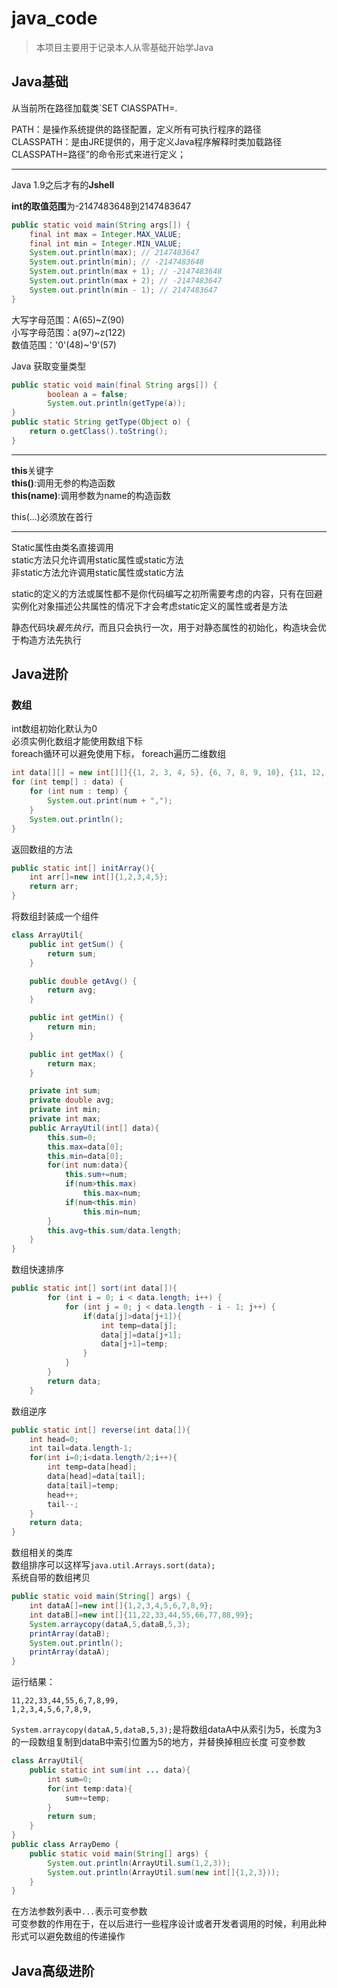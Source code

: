 # java_code

> 本项目主要用于记录本人从零基础开始学Java


## Java基础

从当前所在路径加载类`SET ClASSPATH=.

PATH：是操作系统提供的路径配置，定义所有可执行程序的路径  
CLASSPATH：是由JRE提供的，用于定义Java程序解释时类加载路径CLASSPATH=路径”的命令形式来进行定义；

---
Java 1.9之后才有的**Jshell**

**int的取值范围**为-2147483648到2147483647

```java
public static void main(String args[]) {
    final int max = Integer.MAX_VALUE;
    final int min = Integer.MIN_VALUE;
    System.out.println(max); // 2147483647
    System.out.println(min); // -2147483648
    System.out.println(max + 1); // -2147483648
    System.out.println(max + 2); // -2147483647
    System.out.println(min - 1); // 2147483647
}
```

大写字母范围：A(65)~Z(90)  
小写字母范围：a(97)~z(122)  
数值范围：'0'(48)~'9'(57)  

Java 获取变量类型
```java
public static void main(final String args[]) {
		boolean a = false;
		System.out.println(getType(a));
}
public static String getType(Object o) {
	return o.getClass().toString();
}
```
---
**this**关键字  
**this()**:调用无参的构造函数  
**this(name)**:调用参数为name的构造函数  


this(...)必须放在首行  


---
Static属性由类名直接调用  
static方法只允许调用static属性或static方法  
非static方法允许调用static属性或static方法

static的定义的方法或属性都不是你代码编写之初所需要考虑的内容，只有在回避实例化对象描述公共属性的情况下才会考虑static定义的属性或者是方法

静态代码块*最先执行*，而且只会执行一次，用于对静态属性的初始化，构造块会优于构造方法先执行

 
## Java进阶
### 数组
int数组初始化默认为0  
必须实例化数组才能使用数组下标  
foreach循环可以避免使用下标，
foreach遍历二维数组
```java
int data[][] = new int[][]{{1, 2, 3, 4, 5}, {6, 7, 8, 9, 10}, {11, 12, 13, 14, 15}};
for (int temp[] : data) {
    for (int num : temp) {
        System.out.print(num + ",");
    }
    System.out.println();
}
```
返回数组的方法  
```java
public static int[] initArray(){
    int arr[]=new int[]{1,2,3,4,5};
    return arr;
}
```
将数组封装成一个组件  
```java
class ArrayUtil{
    public int getSum() {
        return sum;
    }

    public double getAvg() {
        return avg;
    }

    public int getMin() {
        return min;
    }

    public int getMax() {
        return max;
    }

    private int sum;
    private double avg;
    private int min;
    private int max;
    public ArrayUtil(int[] data){
        this.sum=0;
        this.max=data[0];
        this.min=data[0];
        for(int num:data){
            this.sum+=num;
            if(num>this.max)
                this.max=num;
            if(num<this.min)
                this.min=num;
        }
        this.avg=this.sum/data.length;
    }
}
```

数组快速排序  
```java
public static int[] sort(int data[]){
        for (int i = 0; i < data.length; i++) {
            for (int j = 0; j < data.length - i - 1; j++) {
                if(data[j]>data[j+1]){
                    int temp=data[j];
                    data[j]=data[j+1];
                    data[j+1]=temp;
                }
            }
        }
        return data;
    }
```
数组逆序
````java
public static int[] reverse(int data[]){
    int head=0;
    int tail=data.length-1;
    for(int i=0;i<data.length/2;i++){
        int temp=data[head];
        data[head]=data[tail];
        data[tail]=temp;
        head++;
        tail--;
    }
    return data;
}
````
数组相关的类库  
数组排序可以这样写`java.util.Arrays.sort(data);`  
系统自带的数组拷贝
```java
public static void main(String[] args) {
    int dataA[]=new int[]{1,2,3,4,5,6,7,8,9};
    int dataB[]=new int[]{11,22,33,44,55,66,77,88,99};
    System.arraycopy(dataA,5,dataB,5,3);
    printArray(dataB);
    System.out.println();
    printArray(dataA);
}
```
运行结果：
```
11,22,33,44,55,6,7,8,99,
1,2,3,4,5,6,7,8,9,
```

`System.arraycopy(dataA,5,dataB,5,3);`是将数组dataA中从索引为5，长度为3的一段数组复制到dataB中索引位置为5的地方，并替换掉相应长度
可变参数
```java
class ArrayUtil{
    public static int sum(int ... data){
        int sum=0;
        for(int temp:data){
            sum+=temp;
        }
        return sum;
    }
}
public class ArrayDemo {
    public static void main(String[] args) {
        System.out.println(ArrayUtil.sum(1,2,3));
        System.out.println(ArrayUtil.sum(new int[]{1,2,3}));
    }
}
```
在方法参数列表中`...`表示可变参数  
可变参数的作用在于，在以后进行一些程序设计或者开发者调用的时候，利用此种形式可以避免数组的传递操作
## Java高级进阶
